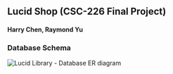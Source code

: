 ## Lucid Shop (CSC-226 Final Project)

#### Harry Chen, Raymond Yu

### Database Schema

![Lucid Library - Database ER diagram](https://user-images.githubusercontent.com/32341666/115969688-3017f880-a50c-11eb-9c17-899d8a4c8123.png)

